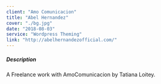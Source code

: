 ```yaml
---
client: "Amo Comunicacion"
title: "Abel Hernandez"
cover: "./bg.jpg"
date: "2018-08-03"
service: "Wordpress Theming"
link: "http://abelhernandezofficial.com/"
---
```

##### Description

A Freelance work with AmoComunicacion by Tatiana Loitey.